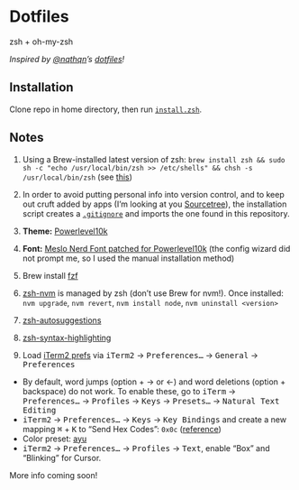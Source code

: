 # Dotfiles

zsh + oh-my-zsh

*Inspired by [@nqthqn](https://github.com/nqthqn/)’s [dotfiles](https://github.com/nqthqn/dotfiles)!*

## Installation

Clone repo in home directory, then run [`install.zsh`](install.zsh).

## Notes

1. Using a Brew-installed latest version of zsh: `brew install zsh && sudo sh -c "echo /usr/local/bin/zsh >> /etc/shells" && chsh -s /usr/local/bin/zsh` (see [this](https://stackoverflow.com/a/44549662/922323))

1. In order to avoid putting personal info into version control, and to keep out cruft added by apps (I’m looking at you [Sourcetree](https://www.sourcetreeapp.com/)), the installation script creates a [`.gitignore`](.gitignore) and imports the one found in this repository.

1. **Theme:** [Powerlevel10k](https://github.com/romkatv/powerlevel10k)

1. **Font:** [Meslo Nerd Font patched for Powerlevel10k](https://github.com/romkatv/powerlevel10k/blob/master/README.md#fonts) (the config wizard did not prompt me, so I used the manual installation method)

1. Brew install [fzf](https://github.com/junegunn/fzf)

1. [zsh-nvm](https://github.com/lukechilds/zsh-nvm) is managed by zsh (don’t use Brew for nvm!). Once installed: `nvm upgrade`, `nvm revert`, `nvm install node`, `nvm uninstall <version>`

1. [zsh-autosuggestions](https://github.com/zsh-users/zsh-autosuggestions)

1. [zsh-syntax-highlighting](https://github.com/zsh-users/zsh-syntax-highlighting)

1. Load [iTerm2 prefs](com.googlecode.iterm2.plist) via <kbd>iTerm2</kbd> → <kbd>Preferences…</kbd> → <kbd>General</kbd> → <kbd>Preferences</kbd>

  - By default, word jumps (option + → or ←) and word deletions (option + backspace) do not work. To enable these, go to <kbd>iTerm</kbd> → <kbd>Preferences…</kbd> → <kbd>Profiles</kbd> → <kbd>Keys</kbd> → <kbd>Presets…</kbd> → <kbd>Natural Text Editing</kbd>
  - <kbd>iTerm2</kbd> → <kbd>Preferences…</kbd> → <kbd>Keys</kbd> → <kbd>Key Bindings</kbd> and create a new mapping <kbd>⌘</kbd> + <kbd>K</kbd> to “Send Hex Codes”: `0x0c` ([reference](https://superuser.com/a/1036168/201992))
  - Color preset: [ayu](https://raw.githubusercontent.com/mbadolato/iTerm2-Color-Schemes/master/schemes/ayu.itermcolors)
  - <kbd>iTerm2</kbd> → <kbd>Preferences…</kbd> → <kbd>Profiles</kbd> → <kbd>Text</kbd>, enable “Box” and “Blinking” for Cursor.

More info coming soon!
